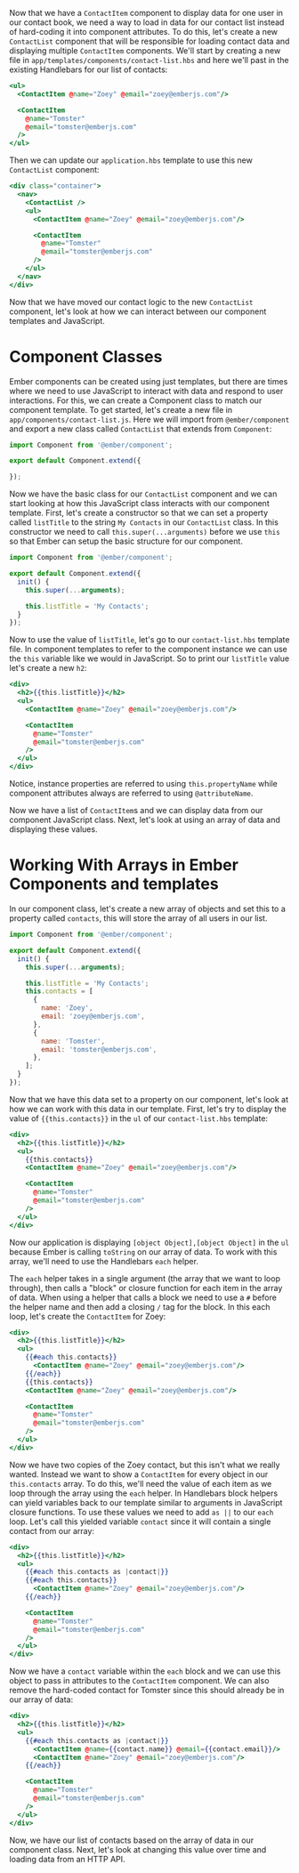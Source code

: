 Now that we have a `ContactItem` component to display data for one user in our contact book, we need a way to load in data for our contact list instead of hard-coding it into component attributes.
To do this, let's create a new `ContactList` component that will be responsible for loading contact data and displaying multiple `ContactItem` components.
We'll start by creating a new file in `app/templates/components/contact-list.hbs` and here we'll past in the existing Handlebars for our list of contacts:

```handlebars {data-filename="app/templates/components/contact-list.hbs"}
<ul>
  <ContactItem @name="Zoey" @email="zoey@emberjs.com"/>

  <ContactItem
    @name="Tomster"
    @email="tomster@emberjs.com"
  />
</ul>
```

Then we can update our `application.hbs` template to use this new `ContactList` component:

```handlebars {data-filename="app/templates/application.hbs" data-diff="+3,-4,-5,-6,-7,-8,-9,-10,-11"}
<div class="container">
  <nav>
    <ContactList />
    <ul>
      <ContactItem @name="Zoey" @email="zoey@emberjs.com"/>

      <ContactItem
        @name="Tomster"
        @email="tomster@emberjs.com"
      />
    </ul>
  </nav>
</div>
```

Now that we have moved our contact logic to the new `ContactList` component, let's look at how we can interact between our component templates and JavaScript.

# Component Classes

Ember components can be created using just templates, but there are times where we need to use JavaScript to interact with data and respond to user interactions.
For this, we can create a Component class to match our component template.
To get started, let's create a new file in `app/components/contact-list.js`.
Here we will import from `@ember/component` and export a new class called `ContactList` that extends from `Component`:

```js {data-filename="app/components/contact-list.js"}
import Component from '@ember/component';

export default Component.extend({

});
```

Now we have the basic class for our `ContactList` component and we can start looking at how this JavaScript class interacts with our component template.
First, let's create a constructor so that we can set a property called `listTitle` to the string `My Contacts` in our `ContactList` class.
In this constructor we need to call `this.super(...arguments)` before we use `this` so that Ember can setup the basic structure for our component.

```js {data-filename="app/components/contact-list.js" data-diff="+4,+5,+6,+7,+8"}
import Component from '@ember/component';

export default Component.extend({
  init() {
    this.super(...arguments);

    this.listTitle = 'My Contacts';
  }
});
```

Now to use the value of `listTitle`, let's go to our `contact-list.hbs` template file.
In component templates to refer to the component instance we can use the `this` variable like we would in JavaScript.
So to print our `listTitle` value let's create a new `h2`:

```handlebars {data-filename="app/templates/components/contact-list.hbs" data-diff="+1,+2,+11"}
<div>
  <h2>{{this.listTitle}}</h2>
  <ul>
    <ContactItem @name="Zoey" @email="zoey@emberjs.com"/>

    <ContactItem
      @name="Tomster"
      @email="tomster@emberjs.com"
    />
  </ul>
</div>
```

Notice, instance properties are referred to using `this.propertyName` while component attributes always are referred to using `@attributeName`.

Now we have a list of `ContactItem`s and we can display data from our component JavaScript class.
Next, let's look at using an array of data and displaying these values.

# Working With Arrays in Ember Components and templates

In our component class, let's create a new array of objects and set this to a property called `contacts`, this will store the array of all users in our list.

```js {data-filename="app/components/contact-list.js" data-diff="+8 ,+9 ,+10 ,+11 ,+12 ,+13 ,+14 ,+15 ,+16 ,+17"}
import Component from '@ember/component';

export default Component.extend({
  init() {
    this.super(...arguments);

    this.listTitle = 'My Contacts';
    this.contacts = [
      {
        name: 'Zoey',
        email: 'zoey@emberjs.com',
      },
      {
        name: 'Tomster',
        email: 'tomster@emberjs.com',
      },
    ];
  }
});
```

Now that we have this data set to a property on our component, let's look at how we can work with this data in our template.
First, let's try to display the value of `{{this.contacts}}` in the `ul` of our `contact-list.hbs` template:

```handlebars {data-filename="app/templates/components/contact-list.hbs" data-diff="+4"}
<div>
  <h2>{{this.listTitle}}</h2>
  <ul>
    {{this.contacts}}
    <ContactItem @name="Zoey" @email="zoey@emberjs.com"/>

    <ContactItem
      @name="Tomster"
      @email="tomster@emberjs.com"
    />
  </ul>
</div>
```

Now our application is displaying `[object Object],[object Object]` in the `ul` because Ember is calling `toString` on our array of data.
To work with this array, we'll need to use the Handlebars `each` helper.

The `each` helper takes in a single argument (the array that we want to loop through), then calls a "block" or closure function for each item in the array of data.
When using a helper that calls a block we need to use a `#` before the helper name and then add a closing `/` tag for the block.
In this each loop, let's create the `ContactItem` for Zoey:

```handlebars {data-filename="app/templates/components/contact-list.hbs" data-diff="+4,+5,+6,-7,-8"}
<div>
  <h2>{{this.listTitle}}</h2>
  <ul>
    {{#each this.contacts}}
      <ContactItem @name="Zoey" @email="zoey@emberjs.com"/>
    {{/each}}
    {{this.contacts}}
    <ContactItem @name="Zoey" @email="zoey@emberjs.com"/>

    <ContactItem
      @name="Tomster"
      @email="tomster@emberjs.com"
    />
  </ul>
</div>
```

Now we have two copies of the Zoey contact, but this isn't what we really wanted.
Instead we want to show a `ContactItem` for every object in our `this.contacts` array.
To do this, we'll need the value of each item as we loop through the array using the `each` helper.
In Handlebars block helpers can yield variables back to our template similar to arguments in JavaScript closure functions.
To use these values we need to add `as ||` to our `each` loop.
Let's call this yielded variable `contact` since it will contain a single contact from our array:

```handlebars {data-filename="app/templates/components/contact-list.hbs" data-diff="+4,-5"}
<div>
  <h2>{{this.listTitle}}</h2>
  <ul>
    {{#each this.contacts as |contact|}}
    {{#each this.contacts}}
      <ContactItem @name="Zoey" @email="zoey@emberjs.com"/>
    {{/each}}

    <ContactItem
      @name="Tomster"
      @email="tomster@emberjs.com"
    />
  </ul>
</div>
```

Now we have a `contact` variable within the `each` block and we can use this object to pass in attributes to the `ContactItem` component.
We can also remove the hard-coded contact for Tomster since this should already be in our array of data:

```handlebars {data-filename="app/templates/components/contact-list.hbs" data-diff="+5,-6,-9,-10,-11,-12"}
<div>
  <h2>{{this.listTitle}}</h2>
  <ul>
    {{#each this.contacts as |contact|}}
      <ContactItem @name={{contact.name}} @email={{contact.email}}/>
      <ContactItem @name="Zoey" @email="zoey@emberjs.com"/>
    {{/each}}

    <ContactItem
      @name="Tomster"
      @email="tomster@emberjs.com"
    />
  </ul>
</div>
```

Now, we have our list of contacts based on the array of data in our component class.
Next, let's look at changing this value over time and loading data from an HTTP API.
